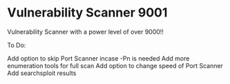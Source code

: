 # Vulnerability Scanner 9001
Vulnerability Scanner with a power level of over 9000!!

To Do:

Add option to skip Port Scanner incase -Pn is needed
Add more enumeration tools for full scan
Add option to change speed of Port Scanner
Add searchsploit results

